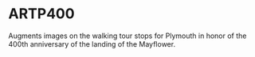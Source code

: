 # ARTP400
Augments images on the walking tour stops for Plymouth in honor of the 400th anniversary of the landing of the Mayflower.
